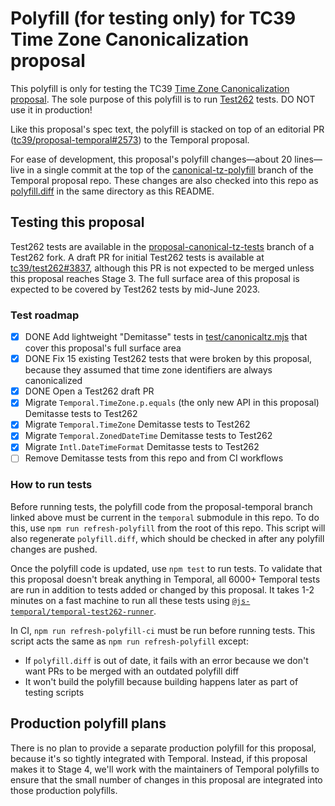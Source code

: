 # Polyfill (for testing only) for TC39 Time Zone Canonicalization proposal

This polyfill is only for testing the TC39 [Time Zone Canonicalization proposal](https://github.com/tc39/proposal-canonical-tz).
The sole purpose of this polyfill is to run [Test262](https://github.com/tc39/test262) tests.
DO NOT use it in production!

Like this proposal's spec text, the polyfill is stacked on top of an editorial PR ([tc39/proposal-temporal#2573](https://github.com/tc39/proposal-temporal/pull/2573)) to the Temporal proposal.

For ease of development, this proposal's polyfill changes&mdash;about 20 lines&mdash;live in a single commit at the top of the [canonical-tz-polyfill](https://github.com/tc39/proposal-temporal/commits/canonical-tz-polyfill) branch of the Temporal proposal repo.
These changes are also checked into this repo as [polyfill.diff](./polyfill.diff) in the same directory as this README.

## Testing this proposal

Test262 tests are available in the [proposal-canonical-tz-tests](https://github.com/justingrant/test262/tree/proposal-canonical-tz-tests) branch of a Test262 fork.
A draft PR for initial Test262 tests is available at [tc39/test262#3837](https://github.com/tc39/test262/pull/3837), although this PR is not expected to be merged unless this proposal reaches Stage 3.
The full surface area of this proposal is expected to be covered by Test262 tests by mid-June 2023.

### Test roadmap

- [x] DONE Add lightweight "Demitasse" tests in [test/canonicaltz.mjs](./test/canonicaltz.mjs) that cover this proposal's full surface area
- [x] DONE Fix 15 existing Test262 tests that were broken by this proposal, because they assumed that time zone identifiers are always canonicalized
- [x] DONE Open a Test262 draft PR
- [x] Migrate `Temporal.TimeZone.p.equals` (the only new API in this proposal) Demitasse tests to Test262
- [x] Migrate `Temporal.TimeZone` Demitasse tests to Test262
- [x] Migrate `Temporal.ZonedDateTime` Demitasse tests to Test262
- [x] Migrate `Intl.DateTimeFormat` Demitasse tests to Test262
- [ ] Remove Demitasse tests from this repo and from CI workflows

### How to run tests

Before running tests, the polyfill code from the proposal-temporal branch linked above must be current in the `temporal` submodule in this repo.
To do this, use `npm run refresh-polyfill` from the root of this repo.
This script will also regenerate `polyfill.diff`, which should be checked in after any polyfill changes are pushed.

Once the polyfill code is updated, use `npm test` to run tests.
To validate that this proposal doesn't break anything in Temporal, all 6000+ Temporal tests are run in addition to tests added or changed by this proposal.
It takes 1-2 minutes on a fast machine to run all these tests using [`@js-temporal/temporal-test262-runner`](https://www.npmjs.com/package/@js-temporal/temporal-test262-runner).

In CI, `npm run refresh-polyfill-ci` must be run before running tests. This script acts the same as `npm run refresh-polyfill` except:
* If `polyfill.diff` is out of date, it fails with an error because we don't want PRs to be merged with an outdated polyfill diff
* It won't build the polyfill because building happens later as part of testing scripts

## Production polyfill plans

There is no plan to provide a separate production polyfill for this proposal, because it's so tightly integrated with Temporal.
Instead, if this proposal makes it to Stage 4, we'll work with the maintainers of Temporal polyfills to ensure that the small number of changes in this proposal are integrated into those production polyfills.
